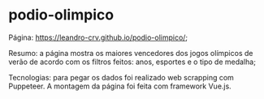 # podio-olimpico
Página: https://leandro-crv.github.io/podio-olimpico/;

Resumo: a página mostra os maiores vencedores dos jogos olímpicos de verão de acordo com os filtros feitos: anos, esportes e o tipo de medalha;

Tecnologias: para pegar os dados foi realizado web scrapping com Puppeteer. A montagem da página foi feita com framework Vue.js.
